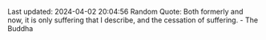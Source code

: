 Last updated: 2024-04-02 20:04:56
Random Quote: Both formerly and now, it is only suffering that I describe, and the cessation of suffering. - The Buddha